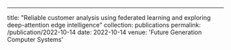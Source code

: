 ---
title: "Reliable customer analysis using federated learning and exploring deep-attention edge intelligence"
collection: publications
permalink: /publication/2022-10-14
date: 2022-10-14
venue: 'Future Generation Computer Systems'